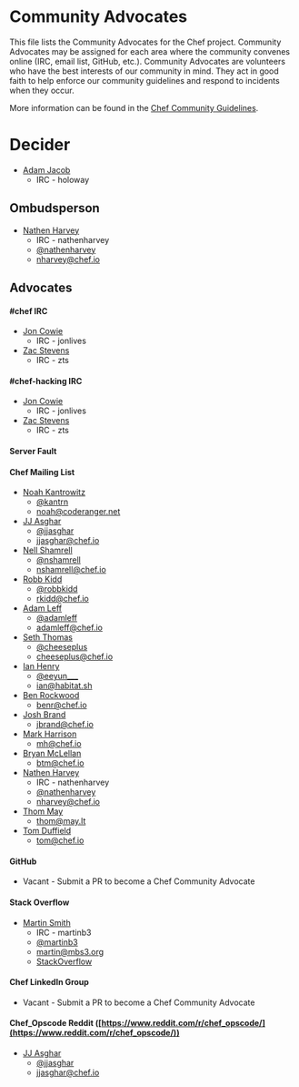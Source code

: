 <!-- This is a generated file. Please do not edit directly -->
<!-- Modify ADVOCATES.toml file and run `rake advocates:generate` to regenerate -->

# Community Advocates

This file lists the Community Advocates for the Chef project.  Community
Advocates may be assigned for each area where the community convenes online
(IRC, email list, GitHub, etc.).  Community Advocates are volunteers who have
the best interests of our community in mind.  They act in good faith to help
enforce our community guidelines and respond to incidents when they occur.

More information can be found in the [Chef Community Guidelines](https://github.com/chef/chef-rfc/blob/master/rfc020-community-guidelines.md).

# Decider

* [Adam Jacob](https://github.com/adamhjk)
  * IRC - holoway

## Ombudsperson

* [Nathen Harvey](https://github.com/nathenharvey)
  * IRC - nathenharvey
  * [@nathenharvey](https://twitter.com/nathenharvey)
  * [nharvey@chef.io](mailto:nharvey@chef.io)

## Advocates


#### \#chef IRC
* [Jon Cowie](https://github.com/jonlives)
  * IRC - jonlives
* [Zac Stevens](https://github.com/zts)
  * IRC - zts

#### \#chef-hacking IRC
* [Jon Cowie](https://github.com/jonlives)
  * IRC - jonlives
* [Zac Stevens](https://github.com/zts)
  * IRC - zts

#### Server Fault

#### Chef Mailing List
* [Noah Kantrowitz](https://github.com/coderanger)
  * [@kantrn](https://twitter.com/kantrn)
  * [noah@coderanger.net](mailto:noah@coderanger.net)
* [JJ Asghar](https://github.com/jjasghar)
  * [@jjasghar](https://twitter.com/jjasghar)
  * [jjasghar@chef.io](mailto:jjasghar@chef.io)
* [Nell Shamrell](https://github.com/nshamrell)
  * [@nshamrell](https://twitter.com/nshamrell)
  * [nshamrell@chef.io](mailto:nshamrell@chef.io)
* [Robb Kidd](https://github.com/robbkidd)
  * [@robbkidd](https://twitter.com/robbkidd)
  * [rkidd@chef.io](mailto:rkidd@chef.io)
* [Adam Leff](https://github.com/adamleff)
  * [@adamleff](https://twitter.com/adamleff)
  * [adamleff@chef.io](mailto:adamleff@chef.io)
* [Seth Thomas](https://github.com/cheeseplus)
  * [@cheeseplus](https://twitter.com/cheeseplus)
  * [cheeseplus@chef.io](mailto:cheeseplus@chef.io)
* [Ian Henry](https://github.com/eeyun)
  * [@eeyun___](https://twitter.com/eeyun___)
  * [ian@habitat.sh](mailto:ian@habitat.sh)
* [Ben Rockwood](https://github.com/benr)
  * [benr@chef.io](mailto:benr@chef.io)
* [Josh Brand](https://github.com/joshbrand)
  * [jbrand@chef.io](mailto:jbrand@chef.io)
* [Mark Harrison](https://github.com/mivok)
  * [mh@chef.io](mailto:mh@chef.io)
* [Bryan McLellan](https://github.com/btm)
  * [btm@chef.io](mailto:btm@chef.io)
* [Nathen Harvey](https://github.com/nathenharvey)
  * IRC - nathenharvey
  * [@nathenharvey](https://twitter.com/nathenharvey)
  * [nharvey@chef.io](mailto:nharvey@chef.io)
* [Thom May](https://github.com/thommay)
  * [thom@may.lt](mailto:thom@may.lt)
* [Tom Duffield](https://github.com/tduffield)
  * [tom@chef.io](mailto:tom@chef.io)

#### GitHub
* Vacant - Submit a PR to become a Chef Community Advocate

#### Stack Overflow
* [Martin Smith](https://github.com/martinb3)
  * IRC - martinb3
  * [@martinb3](https://twitter.com/martinb3)
  * [martin@mbs3.org](mailto:martin@mbs3.org)
  * [StackOverflow](http://stackoverflow.com/users/70665/martin)

#### Chef LinkedIn Group
* Vacant - Submit a PR to become a Chef Community Advocate

#### Chef_Opscode Reddit ([https://www.reddit.com/r/chef_opscode/](https://www.reddit.com/r/chef_opscode/))
* [JJ Asghar](https://github.com/jjasghar)
  * [@jjasghar](https://twitter.com/jjasghar)
  * [jjasghar@chef.io](mailto:jjasghar@chef.io)
